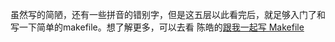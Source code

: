 虽然写的简陋，还有一些拼音的错别字，但是这五层以此看完后，就足够入门了和写一下简单的makefile。想了解更多，可以去看 陈皓的[跟我一起写 Makefile](https://seisman.github.io/how-to-write-makefile/functions.html#subst)